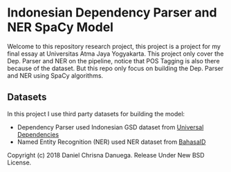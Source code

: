 # Indonesian Dependency Parser and NER SpaCy Model
Welcome to this repository research project, this project is a project for my final essay at Universitas Atma Jaya Yogyakarta. This project only cover the Dep. Parser and NER on the pipeline, notice that POS Tagging is also there because of the dataset. But this repo only focus on building the Dep. Parser and NER using SpaCy algorithms.

## Datasets
In this project I use third party datasets for building the model:
- Dependency Parser used Indonesian GSD dataset from [Universal Dependencies](http://universaldependencies.org/#download)
- Named Entity Recognition (NER) used NER dataset from [BahasaID](https://alert.id/bahasaid/)

Copyright (c) 2018 Daniel Chrisna Danuega. Release Under New BSD License.
